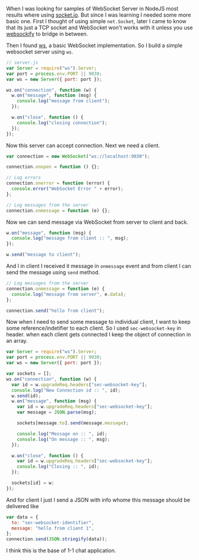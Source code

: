 <!--


---
 "WebSocket : Simple client and Server"
excerpt: "WebSocket : Simple client and Server in NodeJS"
date: 2015-08-25 00:00:00 IST
updated: 2015-08-25 00:00:00 IST
categories: javascript, websocket
tags: javascript, websocket
---

-->
<!DOCTYPE html>
<html>

<head>
  <title>basic-git-workflow</title>
  <meta charset="utf-8">
  <meta name="viewport" content="width=device-width, initial-scale=1.0">

  <link rel="stylesheet" href="./css/bootstrap.css">
  <link rel="stylesheet" href="./css/bootstrap.grid.css">
  <link rel="stylesheet" href="./css/bootstrap.min.css">
  <link rel="stylesheet" href="./css/bootstrap-reboot.min.css">
  <link rel="stylesheet" href="./css/bootstrap.css.map">
  <link rel="stylesheet" href="./css/blog-home.css">
  <link rel="stylesheet" href="./css/prism.css">
  <script async defer src="./css/prism.js"></script>
</head>

<body>

When I was looking for samples of WebSocket Server in NodeJS most results where using [socket.io](http://socket.io). But since I was learning I needed some more basic one. First I thought of using simple `net.Socket`, later I came to know that its just a TCP socket and WebSocket won't works with it unless you use [websockify](https://github.com/kanaka/websockify) to bridge in between.

Then I found [ws](https://github.com/websockets/ws), a basic WebSocket implementation. So I build a simple websocket server using `ws`.

```js
// server.js
var Server = require("ws").Server;
var port = process.env.PORT || 9030;
var ws = new Server({ port: port });

ws.on("connection", function (w) {
  w.on("message", function (msg) {
    console.log("message from client");
  });

  w.on("close", function () {
    console.log("closing connection");
  });
});
```

Now this server can accept connection.
Next we need a client.

```js
var connection = new WebSocket("ws://localhost:9030");

connection.onopen = function () {};

// Log errors
connection.onerror = function (error) {
  console.error("WebSocket Error " + error);
};

// Log messages from the server
connection.onmessage = function (e) {};
```

Now we can send message via WebSocket from server to client and back.

```js
w.on("message", function (msg) {
  console.log("message from client :: ", msg);
});

w.send("message to client");
```

And I in client I received it message in `onmessage` event and from client I can send the message using `send` method.

```js
// Log messages from the server
connection.onmessage = function (e) {
  console.log("message from server", e.data);
};

connection.send("hello from client");
```

Now when I need to send some message to individual client, I want to keep some reference/indetifier to each client. So I used `sec-websocket-key` in header. when each client gets connected I keep the object of connection in an array.

```js
var Server = require("ws").Server;
var port = process.env.PORT || 9030;
var ws = new Server({ port: port });

var sockets = [];
ws.on("connection", function (w) {
  var id = w.upgradeReq.headers["sec-websocket-key"];
  console.log("New Connection id :: ", id);
  w.send(id);
  w.on("message", function (msg) {
    var id = w.upgradeReq.headers["sec-websocket-key"];
    var message = JSON.parse(msg);

    sockets[message.to].send(message.message);

    console.log("Message on :: ", id);
    console.log("On message :: ", msg);
  });

  w.on("close", function () {
    var id = w.upgradeReq.headers["sec-websocket-key"];
    console.log("Closing :: ", id);
  });

  sockets[id] = w;
});
```

And for client I just I send a JSON with info whome this message should be delivered like

```js
var data = {
  to: "sec-websocket-identifier",
  message: "hello from client 1",
};
connection.send(JSON.stringify(data));
```

I think this is the base of 1-1 chat application.
